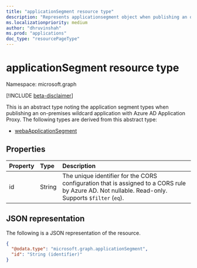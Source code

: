 ```yaml
---
title: "applicationSegment resource type"
description: "Represents applicationsegment object when publishing an on-premises wildcard application with Azure AD Application Proxy."
ms.localizationpriority: medium
author: "dhruvinshah"
ms.prod: "applications"
doc_type: "resourcePageType"
---
```


# applicationSegment resource type

Namespace: microsoft.graph

[!INCLUDE [beta-disclaimer](../../includes/beta-disclaimer.md)]

This is an abstract type noting the application segment types when publishing an on-premises wildcard application with Azure AD Application Proxy. The following types are derived from this abstract type:
+ [webaApplicationSegment](webapplicationsegment.md)

## Properties

| Property     | Type        | Description |
|:-------------|:------------|:------------|
|id|String|The unique identifier for the CORS configuration that is assigned to a CORS rule by Azure AD. Not nullable. Read-only. Supports `$filter` (`eq`).  |

## JSON representation

The following is a JSON representation of the resource.
<!-- {
  "blockType": "resource",
  "@odata.type": "microsoft.graph.applicationSegment"
}
-->
``` json
{
  "@odata.type": "microsoft.graph.applicationSegment",
  "id": "String (identifier)"
}
```
